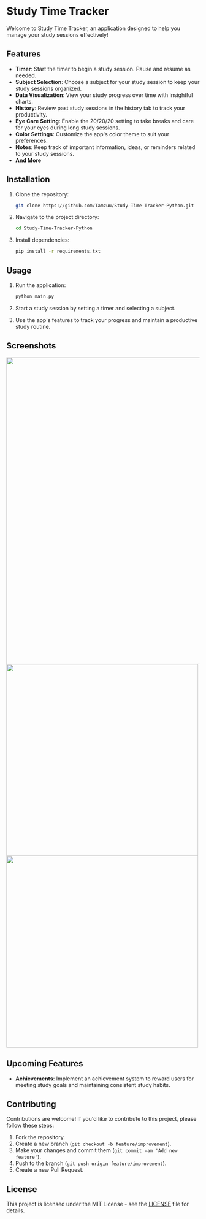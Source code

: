 # Study Time Tracker

Welcome to Study Time Tracker, an application designed to help you manage your study sessions effectively!

## Features

- **Timer**: Start the timer to begin a study session. Pause and resume as needed.
- **Subject Selection**: Choose a subject for your study session to keep your study sessions organized.
- **Data Visualization**: View your study progress over time with insightful charts.
- **History**: Review past study sessions in the history tab to track your productivity.
- **Eye Care Setting**: Enable the 20/20/20 setting to take breaks and care for your eyes during long study sessions.
- **Color Settings**: Customize the app's color theme to suit your preferences.
- **Notes**: Keep track of important information, ideas, or reminders related to your study sessions.
- **And More**
## Installation

1. Clone the repository:
    ```bash
    git clone https://github.com/Tamzuu/Study-Time-Tracker-Python.git
    ```

2. Navigate to the project directory:
    ```bash
    cd Study-Time-Tracker-Python
    ```

3. Install dependencies:
    ```bash
    pip install -r requirements.txt
    ```

## Usage

1. Run the application:
    ```bash
    python main.py
    ```

2. Start a study session by setting a timer and selecting a subject.
3. Use the app's features to track your progress and maintain a productive study routine.

## Screenshots

<img src="https://github.com/Tamzuu/Study-Time-Tracker-Python/assets/10380019/9fd871c5-4d71-4287-a456-625f2f36c0c7" width="800">
<img src="https://github.com/Tamzuu/Study-Time-Tracker-Python/assets/10380019/201ea8a4-3e62-4c82-9d17-4aefbf87bc6c" width="500">
<img src="https://github.com/Tamzuu/Study-Time-Tracker-Python/assets/10380019/dffab627-5803-4985-b62a-e1b6bde3b5f3" width="500">

## Upcoming Features

- **Achievements**: Implement an achievement system to reward users for meeting study goals and maintaining consistent study habits.

## Contributing

Contributions are welcome! If you'd like to contribute to this project, please follow these steps:

1. Fork the repository.
2. Create a new branch (`git checkout -b feature/improvement`).
3. Make your changes and commit them (`git commit -am 'Add new feature'`).
4. Push to the branch (`git push origin feature/improvement`).
5. Create a new Pull Request.

## License

This project is licensed under the MIT License - see the [LICENSE](LICENSE) file for details.
